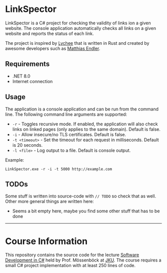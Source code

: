 # LinkSpector
LinkSpector is a C# project for checking the validity of links ion a given website. The console application automatically checks all links on a given website and reports the status of each link.

The project is inspired by [Lychee](https://lycheeorg.github.io/lychee/) that is written in Rust and created by awesome developers such as [Matthias Endler](https://github.com/mre).

## Requirements
* .NET 8.0
* Internet connection

## Usage
The application is a console application and can be run from the command line. The following command line arguments are supported:
* `-r` - Toggles recursive mode. If enabled, the application will also check links on linked pages (only applies to the same domain). Default is false.
* `-i` - Allow insecure/no TLS certificates. Default is false.
* `-t <timeout>` - Set the timeout for each request in milliseconds. Default is 20 seconds.
* `-l <file>` - Log output to a file. Default is console output.

Example:
```
LinkSpector.exe -r -i -t 5000 http://example.com
```

## TODOs
Some stuff is written into source-code with `// TODO` so check that as well. Other more general things are written here:
* Seems a bit empty here, maybe you find some other stuff that has to be done
 
---

# Course Information
This repository contains the source code for the lecture [Software Development in C#](https://ssw.jku.at/Teaching/Lectures/CSharp/) held by Prof. Mössenböck at [JKU](https://jku.at). The course requires a small C# project implementation with at least 250 lines of code.
